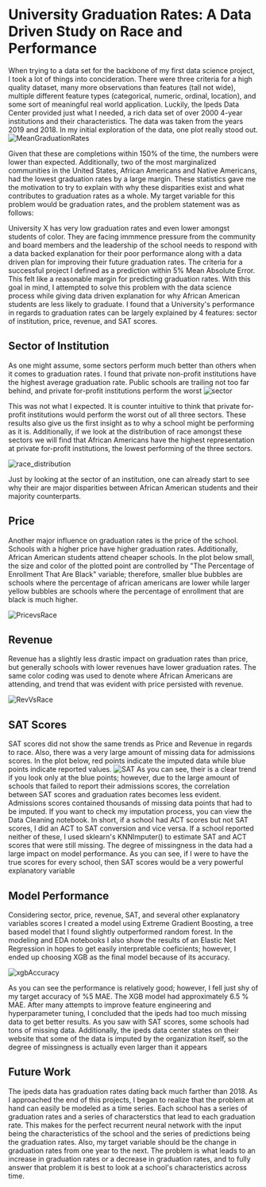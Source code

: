 # University Graduation Rates: A Data Driven Study on Race and Performance

When trying to a data set for the backbone of my first data science project, I took a lot of things into concideration. 
There were three criteria for a high quality dataset, many more observations than features (tall not wide),
multiple different feature types (categorical, numeric, ordinal, location), and some sort of meaningful real world application. Luckily, the Ipeds Data Center provided just what I needed, a rich data set of over 2000 4-year institutions and their characteristics. The data was taken from the years 2019 and 2018. In my initial exploration of the data, one plot really stood out.
![MeanGraduationRates](https://user-images.githubusercontent.com/59036285/138110474-313de912-2a80-4935-8904-6b52366b9dc9.png) 

Given that these are completions within 150% of the time, the numbers were lower than expected. Additionally, two of the most marginalized communities in the United States, African Americans and Native Americans, had the lowest graduation rates by a large margin. These statistics gave me the motivation to try to explain with why these disparities exist and what contributes to graduation rates as a whole. My target variable for this problem would be graduation rates, and the problem statement was as follows:

University X has very low graduation rates and even lower amongst students of color. They are facing immmence pressure from the community and board members and the leadership of the school needs to respond with a data backed explanation for their poor performance along with a data driven plan for improving their future graduation rates. The criteria for a successful project I defined as a prediction within 5% Mean Absolute Error. This felt like a reasonable margin for predicting graduation rates. With this goal in mind, I attempted to solve this problem with the data science process while giving data driven explanation for why African American students are less likely to graduate. I found that a University's performance in regards to graduation rates can be largely explained by 4 features: sector of institution, price, revenue, and SAT scores.

## Sector of Institution
As one might assume, some sectors perform much better than others when it comes to graduation rates. I found that  private non-profit institutions have the highest average graduation rate. Public schools are trailing not too far behind, and private for-profit institutions perform the worst
![sector](https://user-images.githubusercontent.com/59036285/138111617-9bbf9781-1353-4286-895b-3d55f014d767.png)

This was not what I expected. It is counter intuitive to think that private for-profit institutions would perform the worst out of all three sectors. These results also give us the first insight as to why a school might be performing as it is. Additionally, if we look at the distribution of race amongst these sectors we will find that African Americans have the highest representation at private for-profit institutions, the lowest performing of the three sectors.

![race_distribution](https://user-images.githubusercontent.com/59036285/138111623-d681c249-974c-4f38-a645-e747c267480e.png)

Just by looking at the sector of an institution, one can already start to see why their are major disparities between African American students and their majority counterparts. 

## Price
Another major influence on graduation rates is the price of the school. Schools with a higher price have higher graduation rates. Additionally, African American students attend cheaper schools. In the plot below small, the size and color of the plotted point are controlled by "The Percentage of Enrollment That Are Black" variable; therefore, smaller blue bubbles are schools where the percentage of african americans are lower while larger yellow bubbles are schools where the percentage of enrollment that are black is much higher.

![PricevsRace](https://user-images.githubusercontent.com/59036285/138111586-5e14aa55-bebe-4d1b-bc87-1064416b2594.png)


## Revenue
Revenue has a slightly less drastic impact on graduation rates than price, but generally schools with lower revenues have lower graduation rates. The same color coding was used to denote where African Americans are attending, and trend that was evident with price persisted with revenue.  

![RevVsRace](https://user-images.githubusercontent.com/59036285/138111556-bc070da6-cd22-4398-b8da-33f2c6c41e3a.png)

## SAT Scores
SAT scores did not show the same trends as Price and Revenue in regards to race. Also, there was a very large amount of missing data for admissions scores. In the plot below, red points indicate the imputed data while blue points indicate reported values.
![SAT](https://user-images.githubusercontent.com/59036285/138111735-cdd264da-14a0-4e3e-aafb-aaa17acfea10.png)
As you can see, their is a clear trend if you look only at the blue points; however, due to the large amount of schools that failed to report their admissions scores, the correlation between SAT scores and graduation rates becomes less evident. Admissions scores contained thousands of missing data points that had to be imputed. If you want to check my imputation process, you can view the Data Cleaning notebook. In short, if a school had ACT scores but not SAT scores, I did an ACT to SAT conversion and vice versa. If a school reported neither of these, I used sklearn's KNNImputer() to estimate SAT and ACT scores that were still missing. The degree of missingness in the data had a large impact on model performance. As you can see, if I were to have the true scores for every school, then SAT scores would be a very powerful explanatory variable

## Model Performance
Considering sector, price, revenue, SAT, and several other explanatory variables scores I created a model using Extreme Gradient Boosting, a tree based model that I found slightly outperformed random forest. In the modeling and EDA notebooks I also show the results of an Elastic Net Regression in hopes to get easily interpretable coeficients; however, I ended up choosing XGB as the final model because of its accuracy.

![xgbAccuracy](https://user-images.githubusercontent.com/59036285/138111680-86a9d719-8a75-44dc-9c1c-7eb50f3e547d.png)

As you can see the performance is relatively good; however, I fell just shy of my target accuracy of %5 MAE. The XGB model had approximately 6.5 % MAE. After many attempts to improve feature engineering and hyperparameter tuning, I concluded that the ipeds had too much missing data to get better results. As you saw with SAT scores, some schools had tons of missing data. Additionally, the ipeds data center states on their website that some of the data is imputed by the organization itself, so the degree of missingness is actually even larger than it appears

## Future Work

The ipeds data has graduation rates dating back much farther than 2018. As I approached the end of this projects, I began to realize that the problem at hand can easily be modeled as a time series. Each school has a series of graduation rates and a series of characterstics that lead to each graduation rate. This makes for the perfect recurrent neural network with the input being the characteristics of the school and the series of predictions being the graduation rates. Also, my target variable should be the change in graduation rates from one year to the next. The problem is what leads to an increase in graduation rates or a decrease in graduation rates, and to fully answer that problem it is best to look at a school's characteristics across time. 


